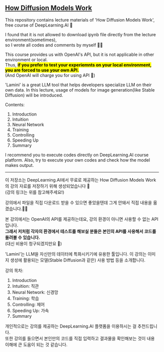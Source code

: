## [How Diffusion Models Work](https://www.deeplearning.ai/short-courses/)
This repository contains lecture materials of 'How Diffusion Models Work', free course of DeepLearning.AI 🤖  

I found that it is not allowed to download ipynb file directly from the lecture environment(sometimes),  
so I wrote all codes and comments by myself ✍🏻

This course provides us with OpenAI's API, but it is not applicable in other environment or local.  
Thus, <mark>**if you prefer to test your experiemnts on your local environment, you are forced to use your own API.**</mark>  
(And OpenAI will charge you for using API 🥲)

'Lamini' is a great LLM tool that helps developers specialize LLM on their own data.
In this lecture, usage of models for image generation(like Stable Diffusion) will be introduced.


Contents:
1. Introduction
2. Intuition
3. Neural Network
4. Training
5. Controlling
6. Speeding Up
7. Summary

I recommend you to execute codes directly on DeepLearning.AI course platform.
Also, try to execute your own codes and check how the model makes output.

---

이 저장소는 DeepLearning.AI에서 무료로 제공하는 How Diffusion Models Work의 강의 자료를 저장하기 위해 생성되었습니다 🤖  
(강의 링크는 위를 참고해주세요!)  

강의에서 파일을 직접 다운로드 받을 수 있으면 좋았을텐데 그게 안돼서 직접 내용을 옮겼습니다.✍🏻  

본 강의에서는 OpenAI의 API를 제공하는데요, 강의 환경이 아니면 사용할 수 없는 API입니다.  
**그래서 저처럼 각자의 환경에서 테스트를 해보실 분들은 본인의 API를 사용해서 코드를 돌려볼 수 있습니다.**  
(대신 비용이 청구되겠지만요 🥲)  

'Lamini'는 LLM을 자신만의 데이터에 특화시키기에 유용한 툴입니다.
이 강의는 이미지 생성에 활용되는 모델(Stable Diffusion과 같은) 사용 방법 등을 소개합니다.


강의 목차:
1. Introduction
2. Intuition: 직관
3. Neural Network: 신경망
4. Training: 학습
5. Controlling: 제어
6. Speeding Up: 가속
7. Summary

개인적으로는 강의를 제공하는 DeepLearning.AI 플랫폼을 이용하시는 걸 추천드립니다.  
또한 강의를 들으면서 본인만의 코드를 직접 입력하고 결과물을 확인해보는 것이 내용 이해에 큰 도움이 되는 것 같습니다.
  
